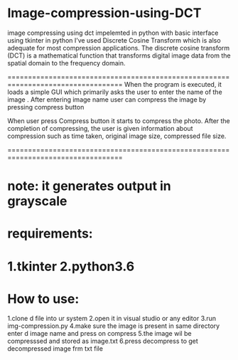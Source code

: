 
# Image-compression-using-DCT
image compressing using dct impelemted in python with basic interface using tkinter in python
I’ve used  Discrete Cosine Transform which is also adequate for most compression applications. The discrete cosine transform (DCT) is a mathematical function that transforms digital image data from the spatial domain to the frequency domain.

==================================================================================
When the program is executed, it loads a simple GUI which primarily asks the user to enter the name of the image . After entering image name user can compress the image by pressing compress button

When user press Compress button it starts to compress the photo. After the
completion of compressing, the user is given information about compression such
as time taken, original image size, compressed file size.

==================================================================================
# note: it generates output in grayscale


# requirements:
1.tkinter
2.python3.6
==================================================================================
# How to use:
1.clone d file into ur system 
2.open it in visual studio or any editor 
3.run img-compression.py
4.make sure the image is present in same directory enter d image name and press on compress
5.the image wil be compresssed and stored as image.txt
6.press decompress to get decompressed image frm txt file
